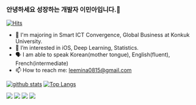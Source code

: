 ### 안녕하세요 성장하는 개발자 이민아입니다.👋
[![Hits](https://hits.seeyoufarm.com/api/count/incr/badge.svg?url=https%3A%2F%2Fgithub.com%2Fmal0070)](https://hits.seeyoufarm.com)
<!--
**mal0070/mal0070** is a ✨ _special_ ✨ repository because its `README.md` (this file) appears on your GitHub profile.

Here are some ideas to get you started:

- 🔭 I’m currently working on ...
- 🌱 I’m currently learning 
- 👯 I’m looking to collaborate on ...
- 🤔 I’m looking for help with ...
- 💬 Ask me about ...
- 📫 How to reach me: ...
- 😄 Pronouns: ...
- ⚡ Fun fact: ...
-->

- 🔭 I'm majoring in Smart ICT Convergence, Global Business at Konkuk University.
- 🤔 I’m interested in iOS, Deep Learning, Statistics.
- 🗣 I am able to speak Korean(mother tongue), English(fluent), French(intermediate)
- 📫 How to reach me: leemina0815@gmail.com

[![github stats](https://github-readme-stats.vercel.app/api?username=mal0070&show_icons=true&hide_border=true)](https://github.com/mal0070)
[![Top Langs](https://github-readme-stats.vercel.app/api/top-langs/?username=mal0070&layout=compact)](https://github.com/mal0070)

<a href="" target="_blank"><img src="https://img.shields.io/badge/Swift-3DDC84?style=flat-square&logo=Swift&logoColor=white"/></a>
<a href="" target="_blank"><img src="https://img.shields.io/badge/IOS-007396?style=flat-square&logo=IOS&logoColor=white"/></a>
<a href="" target="_blank"><img src="https://img.shields.io/badge/C-0095D5?style=flat-square&logo=C&logoColor=white"/></a>
<a href="" target="_blank"><img src="https://img.shields.io/badge/Python-3776AB?style=flat-square&logo=Python&logoColor=white"/></a>
